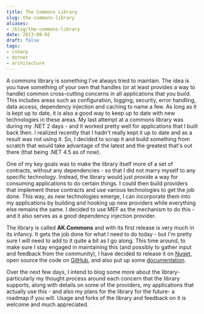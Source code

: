 ```yaml
---
title: The Commons Library
slug: the-commons-library
aliases:
- /blog/the-commons-library
date: 2013-08-02
draft: false
tags:
- csharp
- dotnet
- architecture
---
```

A commons library is something I've always tried to maintain. The idea is you have something of your own that handles (or at least provides a way to handle) common cross-cutting concerns in all applications that you build. This includes areas such as configuration, logging, security, error handling, data access, dependency injection and caching to name a few. As long as it is kept up to date, it is also a good way to keep up to date with new technologies in these areas. My last attempt at a commons library was during my .NET 2 days - and it worked pretty well for applications that I built back then. I realized recently that I hadn't really kept it up to date and as a result was not using it. So, I decided to scrap it and build something from scratch that would take advantage of the latest and the greatest that's out there (that being .NET 4.5 as of now).

One of my key goals was to make the library itself more of a set of contracts, without any dependencies - so that I did not marry myself to any specific technology. Instead, the library would just provide a way for consuming applications to do certain things. I could then build providers that implement these contracts and use various technologies to get the job done. This way, as new technologies emerge, I can incorporate them into my applications by building and hooking up new providers while everything else remains the same. I decided to use MEF as the mechanism to do this - and it also serves as a good dependency injection provider.

The library is called **AK.Commons** and with its first release is very much in its infancy. It gets the job done for what I need to do today - but I'm pretty sure I will need to add to it quite a bit as I go along. This time around, to make sure I stay engaged in maintaining this (and possibly to gather input and feedback from the community), I have decided to release it on [Nuget](http://www.nuget.org/packages/ak.commons/), open source the code on [GitHub](http://github.com/aashishkoirala/commons/), and also put up some [documentation](http://aashishkoirala.github.io/commons/).

Over the next few days, I intend to blog some more about the library- particularly my thought process around each concern that the library supports, along with details on some of the providers, my applications that actually use this - and also my plans for the library for the future- a roadmap if you will. Usage and forks of the library and feedback on it is welcome and much appreciated.
